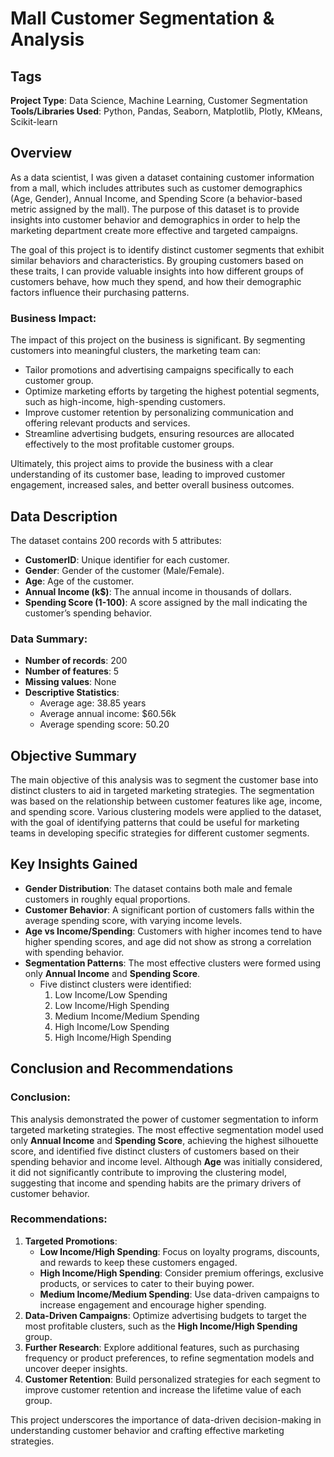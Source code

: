 # Mall Customer Segmentation & Analysis

## Tags
**Project Type**: Data Science, Machine Learning, Customer Segmentation  
**Tools/Libraries Used**: Python, Pandas, Seaborn, Matplotlib, Plotly, KMeans, Scikit-learn

## Overview

As a data scientist, I was given a dataset containing customer information from a mall, which includes attributes such as customer demographics (Age, Gender), Annual Income, and Spending Score (a behavior-based metric assigned by the mall). The purpose of this dataset is to provide insights into customer behavior and demographics in order to help the marketing department create more effective and targeted campaigns.

The goal of this project is to identify distinct customer segments that exhibit similar behaviors and characteristics. By grouping customers based on these traits, I can provide valuable insights into how different groups of customers behave, how much they spend, and how their demographic factors influence their purchasing patterns.

### Business Impact:
The impact of this project on the business is significant. By segmenting customers into meaningful clusters, the marketing team can:
- Tailor promotions and advertising campaigns specifically to each customer group. 
- Optimize marketing efforts by targeting the highest potential segments, such as high-income, high-spending customers.
- Improve customer retention by personalizing communication and offering relevant products and services.
- Streamline advertising budgets, ensuring resources are allocated effectively to the most profitable customer groups.

Ultimately, this project aims to provide the business with a clear understanding of its customer base, leading to improved customer engagement, increased sales, and better overall business outcomes.

## Data Description
The dataset contains 200 records with 5 attributes:
- **CustomerID**: Unique identifier for each customer.
- **Gender**: Gender of the customer (Male/Female).
- **Age**: Age of the customer.
- **Annual Income (k$)**: The annual income in thousands of dollars.
- **Spending Score (1-100)**: A score assigned by the mall indicating the customer’s spending behavior.

### Data Summary:
- **Number of records**: 200
- **Number of features**: 5
- **Missing values**: None
- **Descriptive Statistics**: 
  - Average age: 38.85 years
  - Average annual income: $60.56k
  - Average spending score: 50.20

## Objective Summary
The main objective of this analysis was to segment the customer base into distinct clusters to aid in targeted marketing strategies. The segmentation was based on the relationship between customer features like age, income, and spending score. Various clustering models were applied to the dataset, with the goal of identifying patterns that could be useful for marketing teams in developing specific strategies for different customer segments.

## Key Insights Gained
- **Gender Distribution**: The dataset contains both male and female customers in roughly equal proportions.
- **Customer Behavior**: A significant portion of customers falls within the average spending score, with varying income levels.
- **Age vs Income/Spending**: Customers with higher incomes tend to have higher spending scores, and age did not show as strong a correlation with spending behavior.
- **Segmentation Patterns**: The most effective clusters were formed using only **Annual Income** and **Spending Score**. 
  - Five distinct clusters were identified: 
    1. Low Income/Low Spending
    2. Low Income/High Spending
    3. Medium Income/Medium Spending
    4. High Income/Low Spending
    5. High Income/High Spending

## Conclusion and Recommendations
### Conclusion:
This analysis demonstrated the power of customer segmentation to inform targeted marketing strategies. The most effective segmentation model used only **Annual Income** and **Spending Score**, achieving the highest silhouette score, and identified five distinct clusters of customers based on their spending behavior and income level. Although **Age** was initially considered, it did not significantly contribute to improving the clustering model, suggesting that income and spending habits are the primary drivers of customer behavior.

### Recommendations:
1. **Targeted Promotions**: 
   - **Low Income/High Spending**: Focus on loyalty programs, discounts, and rewards to keep these customers engaged.
   - **High Income/High Spending**: Consider premium offerings, exclusive products, or services to cater to their buying power.
   - **Medium Income/Medium Spending**: Use data-driven campaigns to increase engagement and encourage higher spending.
2. **Data-Driven Campaigns**: Optimize advertising budgets to target the most profitable clusters, such as the **High Income/High Spending** group.
3. **Further Research**: Explore additional features, such as purchasing frequency or product preferences, to refine segmentation models and uncover deeper insights.
4. **Customer Retention**: Build personalized strategies for each segment to improve customer retention and increase the lifetime value of each group.


This project underscores the importance of data-driven decision-making in understanding customer behavior and crafting effective marketing strategies.

